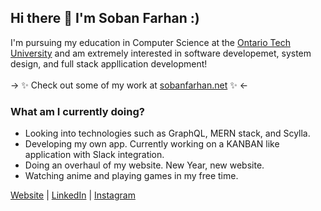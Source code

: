 ## Hi there 👋 I'm Soban Farhan :)

I'm pursuing my education in Computer Science at the [Ontario Tech University](https://ontariotechu.ca/) and am extremely interested in software developemet, system design, and full stack appllication development!</br></br>
-> ✨ Check out some of my work at [sobanfarhan.net](https://www.sobanfarhan.net/) ✨ <-

### What am I currently doing?
 -   Looking into technologies such as GraphQL, MERN stack, and Scylla.
 -   Developing my own app. Currently working on a KANBAN like application with Slack integration.
 -   Doing an overhaul of my website. New Year, new website.
 -   Watching anime and playing games in my free time.
 
[Website](https://www.sobanfarhan.net/) | [LinkedIn](https://www.linkedin.com/in/sobanfarhan/) | [Instagram](https://www.instagram.com/soban.farhan/)
